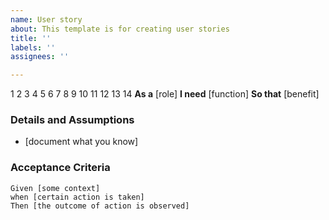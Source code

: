 ```yaml
---
name: User story
about: This template is for creating user stories
title: ''
labels: ''
assignees: ''

---
```


1
2
3
4
5
6
7
8
9
10
11
12
13
14
**As a** [role]
 **I need** [function]
 **So that** [benefit]

### Details and Assumptions
* [document what you know]

### Acceptance Criteria

```gherkin
Given [some context]
when [certain action is taken]
Then [the outcome of action is observed]
```
